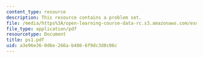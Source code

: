 ```yaml
---
content_type: resource
description: This resource contains a problem set.
file: /media/https%3A/open-learning-course-data-rc.s3.amazonaws.com/esd-86-models-data-and-inference-for-socio-technical-systems-spring-2007/a3e96e360d6e266ab4866f9dc3d8c06c_ps1.pdf
file_type: application/pdf
resourcetype: Document
title: ps1.pdf
uid: a3e96e36-0d6e-266a-b486-6f9dc3d8c06c
---
```


